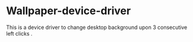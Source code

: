 # Wallpaper-device-driver
This is a device driver to change desktop background upon 3 consecutive left clicks .
